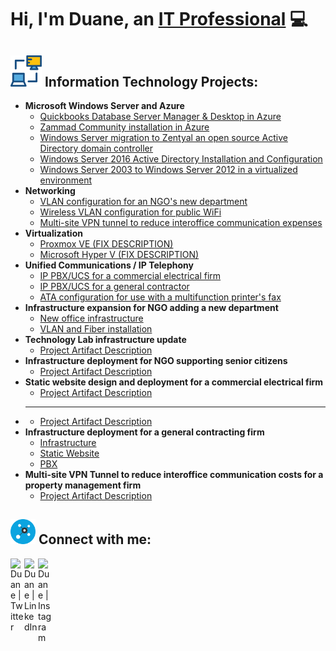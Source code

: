# Hi, I'm Duane, an [IT Professional](https://www.linkedin.com/in/duane-george) :computer:
## <img width= "50px" src="assets/networking-monitor.svg" /> Information Technology Projects:
- **Microsoft Windows Server and Azure**
	- [Quickbooks Database Server Manager & Desktop in Azure]()
	- [Zammad Community installation in Azure]()
	- [Windows Server migration to Zentyal an open source Active Directory domain controller](https://github.com/duanewg/project-page)
	- [Windows Server 2016 Active Directory Installation and Configuration ]()
  	- [Windows Server 2003 to Windows Server 2012 in a virtualized environment](https://github.com/duanewg/project-page)
- **Networking**
	- [VLAN configuration for an NGO's new department](https://github.com/duanewg/project-page)
	- [Wireless VLAN configuration for public WiFi](https://github.com/duanewg/project-page)
	- [Multi-site VPN tunnel to reduce interoffice communication expenses
](https://github.com/duanewg/project-page)
- **Virtualization**
	- [Proxmox VE (FIX DESCRIPTION)]()
	- [Microsoft Hyper V (FIX DESCRIPTION)]() 
- **Unified Communications / IP Telephony**
	- [IP PBX/UCS for a commercial electrical firm]()
	- [IP PBX/UCS for a general contractor]()
	- [ATA configuration for use with a multifunction printer's fax]()
- **Infrastructure expansion for NGO adding a new department**
    - [New office infrastructure](https://github.com/duanewg/project-page)
    - [VLAN and Fiber installation](https://github.com/duanewg/project-page)
- **Technology Lab infrastructure update**
    - [Project Artifact Description](https://github.com/duanewg/project-page)
- **Infrastructure deployment for NGO supporting senior citizens**
  - [Project Artifact Description](https://github.com/duanewg/project-page)
- **Static website design and deployment for a commercial electrical firm**
  - [Project Artifact Description](https://github.com/duanewg/project-page)
- ****
  - [Project Artifact Description](https://github.com/duanewg/project-page)
- **Infrastructure deployment for a general contracting firm**
  - [Infrastructure](https://github.com/duanewg/project-page)
  - [Static Website](https://github.com/duanewg/project-page)
  - [PBX](https://github.com/duanewg/project-page)
- **Multi-site VPN Tunnel to reduce interoffice communication costs for a property management firm**
    - [Project Artifact Description](https://github.com/duanewg/project-page)


<h2> <img width="40px" src="assets/connect.svg" /> Connect with me:</h2>

[<img align="left" alt="Duane | Twitter" width="22px" src="https://skillicons.dev/icons?i=twitter" />][twitter]
[<img align="left" alt="Duane | LinkedIn" width="22px" src="https://skillicons.dev/icons?i=linkedin" />][linkedin]
[<img align="left" alt="Duane | Instagram" width="22px" src="https://skillicons.dev/icons?i=instagram" />][instagram]

[twitter]: https://twitter.com/duanegeorge
[instagram]: https://www.instagram.com/twinbrodarkdg
[linkedin]: https://linkedin.com/in/duane-george
